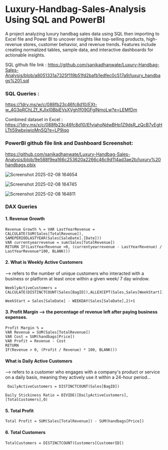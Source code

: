 # Luxury-Handbag-Sales-Analysis Using SQL and PowerBI
A project analyzing luxury handbag sales data using SQL then importing to Excel file and Power BI to uncover insights like top-selling products, high-revenue stores, customer behavior, and revenue trends. Features include creating normalized tables, sample data, and interactive dashboards for actionable insights.

SQL github file link : 
https://github.com/sanikadhanwate/Luxury-Handbag-Sales-Analysis/blob/a8051331a7325f119b51fd2bafb1edfec0c517a9/luxury_handbags%201.sql

### SQL Queries : 
https://1drv.ms/w/c/088fb23c46fc8d10/EXt-w_4G3pRChLZf_KJIxI0BbiEVsXVgh1f09GFglNmoLw?e=LEMfDm

Combined dataset in Excel :
https://1drv.ms/x/c/088fb23c46fc8d10/EfvjahoNdwBHp1Z9dsR_zQcB7vEgHLTti59wbxjwioMnSQ?e=LP9iqo

### PowerBI github file link and Dashboard Screenshot:
https://github.com/sanikadhanwate/Luxury-Handbag-Sales-Analysis/blob/9e588f9ea166c253620a2266c46c9d114ad3ae2b/luxury%20handbags.pbix

![Screenshot 2025-02-08 164654](https://github.com/user-attachments/assets/25395d92-ac3a-4ee8-929e-be343d66afaa)

![Screenshot 2025-02-08 164745](https://github.com/user-attachments/assets/7bc47879-64a5-4be5-9b11-44cd9d3d80a6)

![Screenshot 2025-02-08 164811](https://github.com/user-attachments/assets/7b1d3c27-7348-4c37-b5f2-5a62e20715c2)

### **DAX Queries**
#### 1. Revenue Growth

    Revenue Growth % = VAR LastYearRevenue = CALCULATE(SUM(Sales[TotalRevenue]), SAMEPERIODLASTYEAR(Sales[SaleDate].[Date]))
    VAR currentyearrevenue = sum(Sales[TotalRevenue])
    RETURN IF(LastYearRevenue >0, (currentyearrevenue - LastYearRevenue) / LastYearRevenue*100, BLANK())

#### 2. What is Weekly Active Customers
   --> refers to the number of unique customers who interacted with a business or platform at least once within a given week/ 7 day window.

    WeeklyActiveCustomers = CALCULATE(DISTINCTCOUNT(Sales[BagID]),ALLEXCEPT(Sales,Sales[WeekStart]))

    WeekStart = Sales[SaleDate] - WEEKDAY(Sales[SaleDate],2)+1


#### 3. Profit Margin --> the percentage of revenue left after paying business expenses. 

    Profit Margin % = 
    VAR Revenue = SUM(Sales[TotalRevenue])
    VAR Cost = SUM(handbags[Price])
    VAR Profit = Revenue - Cost
    RETURN 
    IF(Revenue > 0, (Profit / Revenue) * 100, BLANK())

#### What is Daily Active Customers
   -->  refers to a customer who engages with a company's product or service on a daily basis, meaning they actively use it within a 24-hour period...

     DailyActiveCustomers = DISTINCTCOUNT(Sales[BagID])
 
    Daily Stickiness Ratio = DIVIDE([DailyActiveCustomers],[TotalCustomers],0) 


#### 5. Total Profit
    Total Profit = SUM(Sales[TotalRevenue]) - SUM(handbags[Price])

#### 6. Total Customers
    TotalCustomers = DISTINCTCOUNT(Customers[CustomerID])
